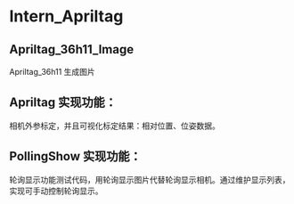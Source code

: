 # Intern_Apriltag
## Apriltag_36h11_Image
  Apriltag_36h11 生成图片

## Apriltag 实现功能：
  相机外参标定，并且可视化标定结果：相对位置、位姿数据。

## PollingShow 实现功能：
  轮询显示功能测试代码，用轮询显示图片代替轮询显示相机。通过维护显示列表，实现可手动控制轮询显示。

